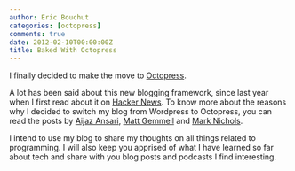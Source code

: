 ```yaml
---
author: Eric Bouchut
categories: [octopress]
comments: true
date: 2012-02-10T00:00:00Z
title: Baked With Octopress
---
```


I finally decided to make the move to [Octopress][].

A lot has been said about this new blogging framework, 
since last year when I first read about it on [Hacker News][].
To know more about the reasons why I decided to switch 
my blog from Wordpress to  Octopress, you can read the posts 
by [Aijaz Ansari][], [Matt Gemmell][] and [Mark Nichols][].

I intend to use my blog to share my thoughts on all things related to programming.
I will also keep you apprised of what I have learned so far about tech 
and share with you blog posts and podcasts I find interesting.


[octopress]: http://octopress.org
	     "Octopress"
[Hacker News]: http://news.ycombinator.com/item?id=2799081
              "Hacker News"
[Aijaz Ansari]: http://aijazansari.com/2011/12/12/switching-to-octopress/
       "Aijaz Ansari"
[Matt Gemmell]: http://mattgemmell.com/2011/09/12/blogging-with-octopress/
      "Matt Gemmell"
[Mark Nichols]: http://zanshin.net/2011/08/11/switching-to-octopress/
      "Mark Nichols"
